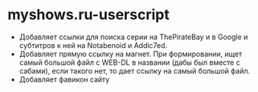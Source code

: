 myshows.ru-userscript
=====================

 - Добавляет ссылки для поиска серии на ThePirateBay и в Google и субтитров к ней на Notabenoid и Addic7ed.
 - Добавляет прямую ссылку на магнет. При формировании, ищет самый большой файл с WEB-DL в названии (дабы был вместе с сабами), если такого нет, то дает ссылку на самый большой файл.
 - Добавляет фавикон сайту